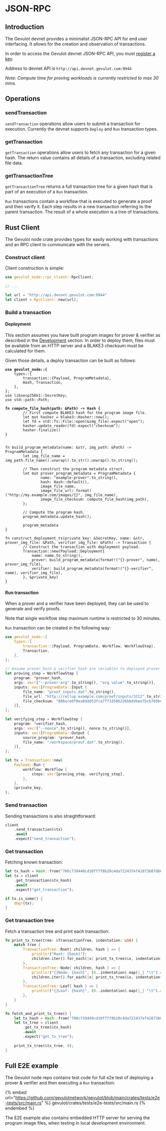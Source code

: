 # JSON-RPC

## Introduction

The Gevulot devnet provides a minimalist JSON-RPC API for end user interfacing. It allows for the creation and observation of transactions.

In order to access the Gevulot devnet JSON-RPC API, you must [register a key](https://docs.gevulot.com/gevulot-docs/devnet/key-registration).

Address to devnet API is `http://api.devnet.gevulot.com:9944`

_Note: Compute time for proving workloads is currently restricted to max 30 mins._

## Operations

### sendTransaction

`sendTransaction` operations allow users to submit a transaction for execution. Currently the devnet supports `Deploy` and `Run` transaction types.



### getTransaction

`getTransaction` operations allow users to fetch any transaction for a given hash. The return value contains all details of a transaction, excluding related file data.



### getTransactionTree

`getTransactionTree` returns a full transaction tree for a given hash that is part of an execution of a `Run` transaction.

`Run` transactions contain a workflow that is executed to generate a proof and then verify it. Each step results in a new transaction referring to the parent transaction. The result of a whole execution is a tree of transactions.



## Rust Client

The Gevulot node crate provides types for easily working with transactions and an RPC client to communicate with the servers.

### Construct client

Client construction is simple:

```rust
use gevulot_node::rpc_client::RpcClient;

// ...

let url = "http://api.devnet.gevulot.com:9944"
let client = RpcClient::new(url);
```

### Build a transaction

#### Deployment

This section assumes you have built program images for prover & verifier as described in the [Development](development.md) section. In order to deploy them, files must be available from an HTTP server and a BLAKE3 checksum must be calculated for them.

Given those details, a deploy transaction can be built as follows:

<pre class="language-rust"><code class="lang-rust"><strong>use gevulot_node::{
</strong>    types::{
        transaction::{Payload, ProgramMetadata},
        Hash, Transaction,
    },
};
use libsecp256k1::SecretKey;
use std::path::Path;
<strong>
</strong><strong>fn compute_file_hash(path: &#x26;Path) -> Hash {
</strong>        // First compute BLAKE3 hash for the program image file.
        let mut hasher = blake3::Hasher::new();
        let fd = std::fs::File::open(&#x26;img_file).expect("open");
        hasher.update_reader(fd).expect("checksum");
        hasher.finalize()
}


fn build_program_metadata(name: &#x26;str, img_path: &#x26;Path) -> ProgramMetadata {
        let img_file_name = img_path.file_name().unwrap().to_str().unwrap().to_string();
        
        // Then construct the program metadata struct.
        let mut prover_program_metadata = ProgramMetadata {
                name: "example-prover".to_string(),
                hash: Hash::default(),
                image_file_name,
                image_file_url: format!("http://my.example.com/images/{}", img_file_name),
                image_file_checksum: compute_file_hash(img_path),
        };

        // Compute the program hash.
        program_metadata.update_hash();
        
        program_metadata
}

fn construct_deployment_tx(private_key: &#x26;SecretKey, name: &#x26;str, prover_img_file: &#x26;Path, verifier_img_file: &#x26;Path) -> Transaction {
        // Construct the transaction with deployment payload.
        Transaction::new(Payload::Deployment{
            name: name.to_string(),
            prover: build_program_metadata(format!("{}-prover", name), prover_img_file),
            verifier: build_program_metadata(format!("{}-verifier", name), verifier_img_file),
        }, &#x26;private_key)
}
</code></pre>

#### Run transaction

When a prover and a verifier have been deployed, they can be used to generate and verify proofs.

Note that single workflow step maximum runtime is restricted to 30 minutes.&#x20;

`Run` transaction can be created in the following way:

```rust
use gevulot_node::{
    types::{
        transaction::{Payload, ProgramData, Workflow, WorkflowStep},
        Transaction,
    },
};

// Assume prover_hash & verifier_hash are variables to deployed prover and verifier.
let proving_step = WorkflowStep {
    program: *prover_hash,
    args: vec!["--prover-arg".to_string(), "arg value".to_string()],
    inputs: vec![ProgramData::Input {
        file_name: "proof_inputs.dat".to_string(),
        file_url: "http://rollup.example.com/proof/inputs/3212".to_string(),
        file_checksum: "886ace0f0ea0ddd53fca7f733586226b6ddbee7bcb769be71633d06e61ba36bc".to_string(),
    }],
};

let verifying_step = WorkflowStep {
    program: *verifier_hash,
    args: vec!["--nonce".to_string(), nonce.to_string()],
    inputs: vec![ProgramData::Output {
        source_program: *prover_hash,
        file_name: "/workspace/proof.dat".to_string(),
    }],
};

let tx = Transaction::new(
    Payload::Run {
        workflow: Workflow {
            steps: vec![proving_step, verifying_step],
        },
    },
    &private_key,
);
```

### Send transaction

Sending transactions is also straightforward:

```rust
client
    .send_transaction(&tx)
    .await
    .expect("send_transaction");
```

### Get transaction

Fetching known transaction:

```rust
let tx_hash = Hash::from("706c739440cd10ff7f8b20c4da722437ef42873607d66c320e1cef4d956f3512");
let tx = client
    .get_transaction(&tx_hash)
    .await
    .expect("get_transaction");

if tx.is_some() {
    dbg!(tx);
}
```

### Get transaction tree

Fetch a transaction tree and print each transaction:

```rust
fn print_tx_tree(tree: &TransactionTree, indentation: u16) {
    match tree {
        TransactionTree::Root{ children, hash } => {
            println!("Root: {hash}");
            children.iter().for_each(|x| print_tx_tree(&x, indentation+1));
        },
        TransactionTree::Node{ children, hash } => {
            println!("{}Node: {hash}", (0..indentation).map(|_| "\t").collect::<String>());
            children.iter().for_each(|x| print_tx_tree(&x, indentation+1));
        },
        TransactionTree::Leaf{ hash } => {
            println!("{}Leaf: {hash}", (0..indentation).map(|_| "\t").collect::<String>());
        },
    }
}

fn fetch_and_print_tx_tree() {
    let tx_hash = Hash::from("706c739440cd10ff7f8b20c4da722437ef42873607d66c320e1cef4d956f3512");
    let tx_tree = client
        .get_tx_tree(&tx_hash)
        .await
        .expect("get_tx_tree");
​
    print_tx_tree(&tx_tree, 0);
}
```

## Full E2E example

The Gevulot node repo contains test code for full e2e test of deploying a prover & verifier and then executing a `Run` transaction:

{% embed url="https://github.com/gevulotnetwork/gevulot/blob/main/crates/tests/e2e-tests/src/main.rs" %}
gevulot/crates/tests/e2e-tests/src/main.rs
{% endembed %}

The E2E example also contains embedded HTTP server for serving the program image files, when testing in local development environment.
